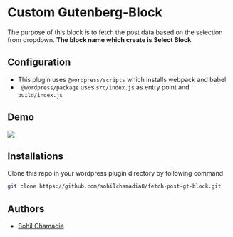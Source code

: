 
# Custom Gutenberg-Block

The purpose of this block is to fetch the post data based on the selection from dropdown. **The block name which 
create is Select Block**
## Configuration
- This plugin uses ``` @wordpress/scripts ``` which installs webpack and babel
- ``` @wordpress/package``` uses ``` src/index.js ``` as entry point and ``` build/index.js ```

## Demo
![](https://github.com/sohilchamadia8/fetch-post-gt-block/blob/main/gutenberg_blocks.gif)

## Installations

Clone this repo in your wordpress plugin directory by following command


```bash  
git clone https://github.com/sohilchamadia8/fetch-post-gt-block.git
 ```

## Authors

- [Sohil Chamadia](https://sohilchamadia8.wordpress.com/)

